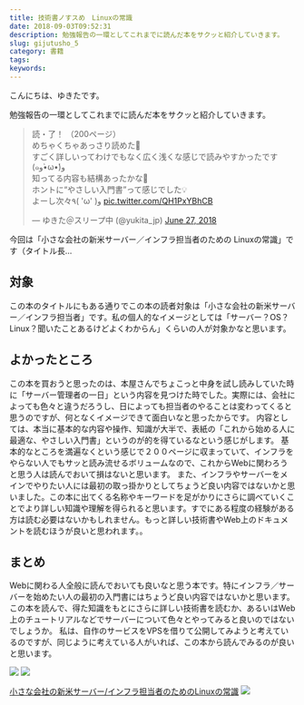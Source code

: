 ```yaml
---
title: 技術書ノすスめ　Linuxの常識
date: 2018-09-03T09:52:31
description: 勉強報告の一環としてこれまでに読んだ本をサクッと紹介していきます。
slug: gijutusho_5
category: 書籍
tags: 
keywords: 
---
```


こんにちは、ゆきたです。

勉強報告の一環としてこれまでに読んだ本をサクッと紹介していきます。

<blockquote class="twitter-tweet"><p lang="ja" dir="ltr">読・了！ （200ページ）<br>めちゃくちゃあっさり読めた👀<br>すごく詳しいってわけでもなく広く浅くな感じで読みやすかったです(๑و•̀ω•́)و<br>知ってる内容も結構あったかな🤔<br>ホントに“やさしい入門書”って感じでした💡<br>よーし次々٩( &#39;ω&#39; )و <a href="https://t.co/QH1PxYBhCB">pic.twitter.com/QH1PxYBhCB</a></p>&mdash; ゆきた＠スリープ中 (@yukita_jp) <a href="https://twitter.com/yukita_jp/status/1011874522109104129?ref_src=twsrc%5Etfw">June 27, 2018</a></blockquote> <script async src="https://platform.twitter.com/widgets.js" charset="utf-8"></script>

今回は「小さな会社の新米サーバー／インフラ担当者のための Linuxの常識」です（タイトル長…

## 対象

この本のタイトルにもある通りでこの本の読者対象は「小さな会社の新米サーバー／インフラ担当者」です。私の個人的なイメージとしては「サーバー？OS？Linux？聞いたことあるけどよくわからん」くらいの人が対象かなと思います。

## よかったところ

この本を買おうと思ったのは、本屋さんでちょこっと中身を試し読みしていた時に「サーバー管理者の一日」という内容を見つけた時でした。実際には、会社によっても色々と違うだろうし、日によっても担当者のやることは変わってくると思うのですが、何となくイメージできて面白いなと思ったからです。
内容としては、本当に基本的な内容や操作、知識が大半で、表紙の「これから始める人に最適な、やさしい入門書」というのが的を得ているなという感じがします。
基本的なところを満遍なくという感じで２００ページに収まっていて、インフラをやらない人でもサッと読み流せるボリュームなので、これからWebに関わろうと思う人は読んでおいて損はないと思います。
また、インフラやサーバーをメインでやりたい人には最初の取っ掛かりとしてちょうど良い内容ではないかと思いました。この本に出てくる名称やキーワードを足がかりにさらに調べていくことでより詳しい知識や理解を得られると思います。すでにある程度の経験がある方は読む必要はないかもしれません。もっと詳しい技術書やWeb上のドキュメントを読むほうが良いと思われます。。

## まとめ

Webに関わる人全般に読んでおいても良いなと思う本です。特にインフラ／サーバーを始めたい人の最初の入門書にはちょうど良い内容ではないかと思います。この本を読んで、得た知識をもとにさらに詳しい技術書を読むか、あるいはWeb上のチュートリアルなどでサーバーについて色々とやってみると良いのではないでしょうか。
私は、自作のサービスをVPSを借りて公開してみようと考えているのですが、同じように考えている人がいれば、この本から読んでみるのが良いと思います。

[![](//ws-fe.amazon-adsystem.com/widgets/q?_encoding=UTF8&MarketPlace=JP&ASIN=4883379426&ServiceVersion=20070822&ID=AsinImage&WS=1&Format=_SL250_&tag=yukita2a01-22)](https://www.amazon.co.jp/gp/product/4883379426/ref=as_li_tl?ie=UTF8&camp=247&creative=1211&creativeASIN=4883379426&linkCode=as2&tag=yukita2a01-22&linkId=a41e1572e4789c34243f82ef3d18ff3e) ![](//ir-jp.amazon-adsystem.com/e/ir?t=yukita2a01-22&l=am2&o=9&a=4883379426)

[小さな会社の新米サーバー/インフラ担当者のためのLinuxの常識](https://www.amazon.co.jp/gp/product/4883379426/ref=as_li_tl?ie=UTF8&camp=247&creative=1211&creativeASIN=4883379426&linkCode=as2&tag=yukita2a01-22&linkId=faacb7ae0353af57219b3bd56e4d4645) ![](//ir-jp.amazon-adsystem.com/e/ir?t=yukita2a01-22&l=am2&o=9&a=4883379426)

